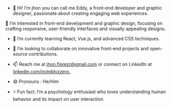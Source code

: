 - 👋 Hi! I’m jhon you can call me Eddy, a front-end developer and graphic designer, passionate about creating engaging web experiences.

👀 I’m interested in front-end development and graphic design, focusing on crafting responsive, user-friendly interfaces and visually appealing designs.

- 🌱 I’m currently learning React, Vue.js, and advanced CSS techniques.

- 💞️ I’m looking to collaborate on innovative front-end projects and open-source contributions.

- 📫 Reach me at jhon.florezr@gmail.com or connect on LinkedIn at [linkedin.com/in/eddyzzero.](https://www.linkedin.com/in/jhon-florez-102aa82b3/)

- 😄 Pronouns : He/Him

- ⚡ Fun fact: I’m a psychology enthusiast who loves understanding human behavior and its impact on user interaction.
